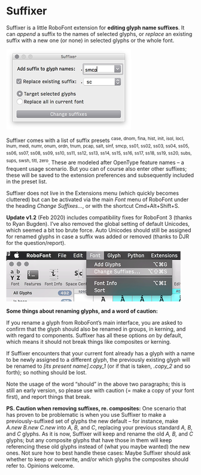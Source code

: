 Suffixer
==========

Suffixer is a little RoboFont extension for **editing glyph name suffixes**. It can *append* a suffix to the names of selected glyphs, or *replace* an existing suffix with a new one (or none) in selected glyphs or the whole font.

![Suffixer screenshot](/screenshot.png)

Suffixer comes with a list of suffix presets <sup>case, dnom, fina, hist, init, isol, locl, lnum, medi, numr, onum, ordn, tnum, pcap, salt, sinf, smcp, ss01, ss02, ss03, ss04, ss05, ss06, ss07, ss08, ss09, ss10, ss11, ss12, ss13, ss14, ss15, ss16, ss17, ss18, ss19, ss20, subs, sups, swsh, titl, zero</sup>. These are modeled after OpenType feature names – a frequent usage scenario. But you can of course also enter other suffixes; these will be saved to the extension preferences and subsequently included in the preset list. 

Suffixer does not live in the Extensions menu (which quickly becomes cluttered) but can be activated via the main *Font* menu of RoboFont under the heading *Change Suffixes...*, or with the shortcut Cmd+Alt+Shift+S.

**Update v1.2** (Feb 2020) includes compatibility fixes for RoboFont 3 (thanks to Ryan Bugden). I’ve also removed the global setting of default Unicodes, which seemed a bit too brute force. Auto Unicodes should still be assigned for renamed glyphs in case a suffix was added or removed (thanks to DJR for the question/report). 

![Suffixer menu](/menu.png)

**Some things about renaming glyphs, and a word of caution:**

If you rename a glyph from RoboFont’s main interface, you are asked to confirm that the glyph should also be renamed in groups, in kerning, and with regard to components. Suffixer has all these options *on* by default, which means it should not break things like composites or kerning. 

If Suffixer encounters that your current font already has a glyph with a name to be newly assigned to a different glyph, the previously existing glyph will be renamed to *[its present name].copy_1* (or if that is taken, *.copy_2* and so forth); so nothing should be lost.

Note the usage of the word “should” in the above two paragraphs; this is still an early version, so please use with caution (= make a copy of your font first), and report things that break.

**PS. Caution when removing suffixes, re. composites:** One scenario that has proven to be problematic is when you use Suffixer to make a previously-suffixed set of glyphs the new default – for instance, make *A.new B.new C.new* into *A, B,* and *C*, replacing your previous standard *A, B,* and *C* glyphs. As it is now, Suffixer will keep and rename the old *A, B,* and *C* glyphs; but any composite glyphs that have those in them will keep referencing these old glyphs instead of (what you maybe wanted) the new ones. Not sure how to best handle these cases: Maybe Suffixer should ask whether to keep or overwrite, and/or which glyphs the composites should refer to. Opinions welcome.
